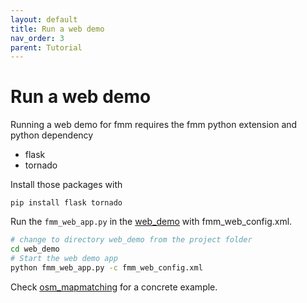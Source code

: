 ```yaml
---
layout: default
title: Run a web demo
nav_order: 3
parent: Tutorial
---
```


# Run a web demo

Running a web demo for fmm requires the fmm python extension and python dependency

- flask
- tornado

Install those packages with
```
pip install flask tornado
```

Run the `fmm_web_app.py` in the [web_demo](https://github.com/cyang-kth/fmm/tree/master/web_demo) with fmm_web_config.xml.

```bash
# change to directory web_demo from the project folder
cd web_demo
# Start the web demo app
python fmm_web_app.py -c fmm_web_config.xml
```

Check [osm_mapmatching](https://github.com/cyang-kth/osm_mapmatching) for a concrete example.
